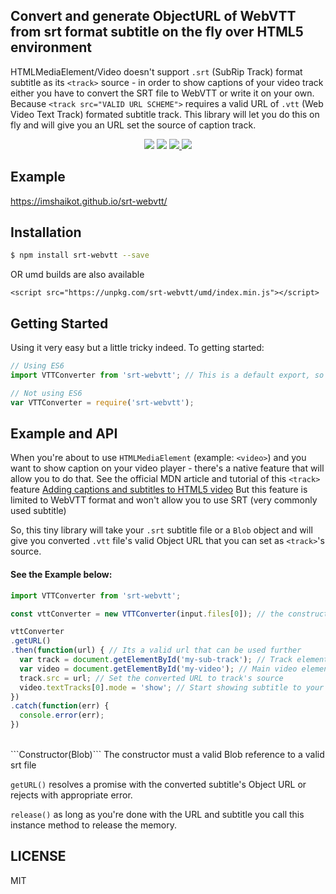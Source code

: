 
<h2 align="left"> Convert and generate ObjectURL of WebVTT from srt format subtitle on the fly over HTML5 environment</h2>

  HTMLMediaElement/Video doesn't support ```.srt``` (SubRip Track) format subtitle as its ```<track>``` source - in order to show captions of your video track either you have to convert the SRT file to WebVTT or write it on your own. Because ```<track src="VALID URL SCHEME">``` requires a valid URL of ```.vtt``` (Web Video Text Track) formated subtitle track.
  This library will let you do this on fly and will give you an URL set the source of caption track.

<p align="center">
  <a href="https://www.npmjs.org/package/srt-webvtt"><img src="https://img.shields.io/npm/v/srt-webvtt.svg?style=flat-square" /></a>
  <a href="https://travis-ci.org/imshaikot/srt-webvtt"><img src="https://api.travis-ci.org/imshaikot/srt-webvtt.svg" /></a>

  <a href="https://github.com/imshaikot/srt-webvtt/blob/master/LICENSE">
    <img src="https://img.shields.io/github/license/imshaikot/srt-webvtt.svg">
  </a>

  <a href="http://standardjs.com">
    <img src="https://img.shields.io/badge/code%20style-standard-brightgreen.svg" />
  </a>
</p>

## Example

<a href="https://imshaikot.github.io/srt-webvtt/">https://imshaikot.github.io/srt-webvtt/</a>

## Installation

```bash
$ npm install srt-webvtt --save
```
OR umd builds are also available
```
<script src="https://unpkg.com/srt-webvtt/umd/index.min.js"></script>
```

## Getting Started

Using it very easy but a little tricky indeed.
To getting started:

```js
// Using ES6
import VTTConverter from 'srt-webvtt'; // This is a default export, so you don't have to worry about the import name

// Not using ES6
var VTTConverter = require('srt-webvtt');
```

## Example and API

When you're about to use ```HTMLMediaElement``` (example: ```<video>```) and you want to show caption on your video player - there's a native feature that will allow you to do that.
See the official MDN article and tutorial of this ```<track>``` feature <a href="https://developer.mozilla.org/en-US/Apps/Fundamentals/Audio_and_video_delivery/Adding_captions_and_subtitles_to_HTML5_video"> Adding captions and subtitles to HTML5 video</a>
But this feature is limited to WebVTT format and won't allow you to use SRT (very commonly used subtitle)

So, this tiny library will take your ```.srt``` subtitle file or a ```Blob``` object and will give you converted ```.vtt``` file's valid Object URL that you can set as ```<track>```'s source.

<h4>See the Example below:</h4>

```js
import VTTConverter from 'srt-webvtt';

const vttConverter = new VTTConverter(input.files[0]); // the constructor accepts a parameer of SRT subtitle blob/file object

vttConverter
.getURL()
.then(function(url) { // Its a valid url that can be used further
  var track = document.getElementById('my-sub-track'); // Track element (which is child of a video element)
  var video = document.getElementById('my-video'); // Main video element
  track.src = url; // Set the converted URL to track's source
  video.textTracks[0].mode = 'show'; // Start showing subtitle to your track
})
.catch(function(err) {
  console.error(err);
})
```

<br />
```Constructor(Blob)``` The constructor must a valid Blob reference to a valid srt file

```getURL()``` resolves a promise with the converted subtitle's Object URL or rejects with appropriate error.

```release()``` as long as you're done with the URL and subtitle you call this instance method to release the memory. 


## LICENSE

MIT
